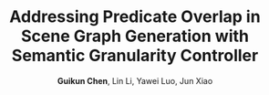 ---
title: "Addressing Predicate Overlap in Scene Graph Generation with Semantic Granularity Controller"
author: "<b>Guikun Chen</b>, Lin Li, Yawei Luo, Jun Xiao"
collection: publications
# permalink: /publication/2009-10-01-paper-title-number-1
# excerpt: '[<a href="https://openaccess.thecvf.com/content_ICCV_2019/papers/Yang_Very_Long_Natural_Scenery_Image_Prediction_by_Outpainting_ICCV_2019_paper.pdf">PDF</a>]  [<a href="https://github.com/z-x-yang/NS-Outpainting">Code</a>]'
pdf: "https://ieeexplore.ieee.org/document/10219806"
# code: "https://github.com/XuYunqiu/H2FA_R-CNN"
# date: 2019-01-01
venue: 'ICME 2023 <b>Oral</b>'
# paperurl: 'http://academicpages.github.io/files/paper1.pdf'
# citation: 'Your Name, You. (2009). &quot;Paper Title Number 1.&quot; <i>Journal 1</i>. 1(1).'
---